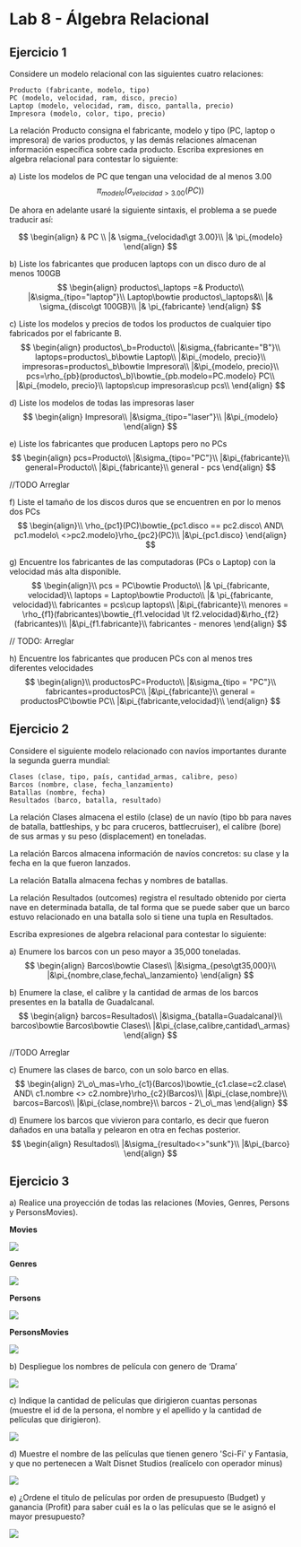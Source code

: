 # Lab 8 - Álgebra Relacional
## Ejercicio 1
Considere un modelo relacional con las siguientes cuatro relaciones:

```
Producto (fabricante, modelo, tipo)
PC (modelo, velocidad, ram, disco, precio)
Laptop (modelo, velocidad, ram, disco, pantalla, precio)
Impresora (modelo, color, tipo, precio)
```

La relación Producto consigna el fabricante, modelo y tipo (PC, laptop o impresora) de varios productos, y las demás relaciones almacenan información específica sobre cada producto.
Escriba expresiones en algebra relacional para contestar lo siguiente:

a) Liste los modelos de PC que tengan una velocidad de al menos 3.00
$$
\pi_{modelo}(\sigma_{velocidad\gt 3.00}(PC))
$$

De ahora en adelante usaré la siguiente sintaxis, el problema a se puede traducir así:

$$
\begin{align}
& PC \\
|& \sigma_{velocidad\gt 3.00}\\
|& \pi_{modelo}
\end{align}
$$

b) Liste los fabricantes que producen laptops con un disco duro de al menos 100GB
$$
\begin{align}
productos\_laptops =& Producto\\
|&\sigma_{tipo="laptop"}\\
 Laptop\bowtie productos\_laptops&\\
|& \sigma_{disco\gt 100GB}\\
|& \pi_{fabricante}
\end{align}
$$

c) Liste los modelos y precios de todos los productos de cualquier tipo fabricados por el fabricante B.
$$
\begin{align}
productos\_b=Producto\\
|&\sigma_{fabricante="B"}\\
laptops=productos\_b\bowtie Laptop\\
|&\pi_{modelo, precio}\\
impresoras=productos\_b\bowtie Impresora\\
|&\pi_{modelo, precio}\\
pcs=\rho_{pb}(productos\_b)\bowtie_{pb.modelo=PC.modelo} PC\\
|&\pi_{modelo, precio}\\
laptops\cup impresoras\cup pcs\\
\end{align}
$$

d) Liste los modelos de todas las impresoras laser
$$
\begin{align}
Impresora\\
|&\sigma_{tipo="laser"}\\
|&\pi_{modelo}
\end{align}
$$

e) Liste los fabricantes que producen Laptops pero no PCs
$$
\begin{align}
pcs=Producto\\
|&\sigma_{tipo="PC"}\\
|&\pi_{fabricante}\\
general=Producto\\
|&\pi_{fabricante}\\
general - pcs
\end{align}
$$

//TODO Arreglar

f) Liste el tamaño de los discos duros que se encuentren en por lo menos dos PCs
$$
\begin{align}\\
\rho_{pc1}(PC)\bowtie_{pc1.disco == pc2.disco\ AND\ pc1.modelo\ <>pc2.modelo}\rho_{pc2}(PC)\\
|&\pi_{pc1.disco}
\end{align}
$$

g) Encuentre los fabricantes de las computadoras (PCs o Laptop) con la velocidad más alta disponible.
$$
\begin{align}\\
pcs = PC\bowtie Producto\\
|& \pi_{fabricante, velocidad}\\
laptops = Laptop\bowtie Producto\\
|& \pi_{fabricante, velocidad}\\
fabricantes = pcs\cup laptops\\
|&\pi_{fabricante}\\
menores = \rho_{f1}(fabricantes)\bowtie_{f1.velocidad \lt f2.velocidad}&\rho_{f2}(fabricantes)\\
|&\pi_{f1.fabricante}\\
fabricantes - menores
\end{align}
$$

// TODO: Arreglar

h) Encuentre los fabricantes que producen PCs con al menos tres diferentes velocidades
$$
\begin{align}\\
productosPC=Producto\\
|&\sigma_{tipo = "PC"}\\
fabricantes=productosPC\\
|&\pi_{fabricante}\\
general = productosPC\bowtie PC\\
|&\pi_{fabricante,velocidad}\\
\end{align}
$$

## Ejercicio 2
Considere el siguiente modelo relacionado con navíos importantes durante la segunda guerra mundial:
```
Clases (clase, tipo, país, cantidad_armas, calibre, peso)
Barcos (nombre, clase, fecha_lanzamiento)
Batallas (nombre, fecha)
Resultados (barco, batalla, resultado)
```

La relación Clases almacena el estilo (clase) de un navío (tipo bb para naves de batalla, battleships, y bc para cruceros, battlecruiser), el calibre (bore) de sus armas y su peso (displacement) en toneladas.

La relación Barcos almacena información de navíos concretos: su clase y la fecha en la que fueron lanzados.

La relación Batalla almacena fechas y nombres de batallas.

La relación Resultados (outcomes) registra el resultado obtenido por cierta nave en determinada batalla, de tal forma que se puede saber que un barco estuvo relacionado en una batalla solo si tiene una tupla en Resultados.

Escriba expresiones de algebra relacional para contestar lo siguiente:

a) Enumere los barcos con un peso mayor a 35,000 toneladas.
$$
\begin{align}
Barcos\bowtie Clases\\
|&\sigma_{peso\gt35,000}\\
|&\pi_{nombre,clase,fecha\_lanzamiento}
\end{align}
$$

b) Enumere la clase, el calibre y la cantidad de armas de los barcos presentes en la batalla de Guadalcanal.
$$
\begin{align}
barcos=Resultados\\
|&\sigma_{batalla=Guadalcanal}\\
barcos\bowtie Barcos\bowtie Clases\\
|&\pi_{clase,calibre,cantidad\_armas}
\end{align}
$$

//TODO Arreglar

c) Enumere las clases de barco, con un solo barco en ellas.
$$
\begin{align}
2\_o\_mas=\rho_{c1}(Barcos)\bowtie_{c1.clase=c2.clase\ AND\ c1.nombre <> c2.nombre}\rho_{c2}(Barcos)\\
|&\pi_{clase,nombre}\\
barcos=Barcos\\
|&\pi_{clase,nombre}\\
barcos - 2\_o\_mas
\end{align}
$$

d) Enumere los barcos que vivieron para contarlo, es decir que fueron dañados en una batalla y pelearon en otra en fechas posterior.
$$
\begin{align}
Resultados\\
|&\sigma_{resultado<>"sunk"}\\
|&\pi_{barco}
\end{align}
$$

## Ejercicio 3
a) Realice una proyección de todas las relaciones (Movies, Genres, Persons y PersonsMovies).

**Movies**

![](./imgs/Movies.jpg)

**Genres**

![](./imgs/Genres.jpg)

**Persons**

![](./imgs/Persons.jpg)

**PersonsMovies**

![](./imgs/PersonsMovies.jpg)


b) Despliegue los nombres de película con genero de ‘Drama’

![](./imgs/ej_3.b.jpg)

c) Indique la cantidad de películas que dirigieron cuantas personas (muestre el id de la persona, el nombre y el apellido y la cantidad de películas que dirigieron).

![](./imgs/ej_3.c.jpg)

d) Muestre el nombre de las películas que tienen genero 'Sci-Fi' y Fantasia, y que no pertenecen a Walt Disnet Studios (realícelo con operador minus)

![](./imgs/ej_3.d.jpg)

e) ¿Ordene el titulo de películas por orden de presupuesto (Budget) y ganancia (Profit) para saber cuál es la o las películas que se le asignó el mayor presupuesto?

![](./imgs/ej_3.e.jpg)
